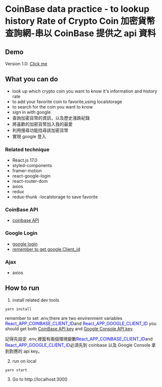 # CoinBase data practice - to lookup history Rate of Crypto Coin 加密貨幣查詢網-串以 CoinBase 提供之 api 資料

## Demo

Version 1.0: [Click me](https://app.netlify.com/sites/eloquent-pasteur-bf2205/overview)

## What you can do

- look up which crypto coin you want to know it's information and history rate
- to add your favorite coin to favorite,using localstorage
- to search for the coin you want to know
- sign in with google
- 查詢加密貨幣的資訊，以及歷史漲跌紀錄
- 將喜歡的加密貨幣加入我的最愛
- 利用搜尋功能找尋該加密貨幣
- 實現 google 登入

### Related technique

- React.js 17.0
- styled-components
- framer-motion
- react-google-login
- react-router-dom
- axios
- redux
- redux-thunk
  -localstorage to save favorite

### CoinBase API

- [coinbase API](https://docs.pro.coinbase.com/)

### Google Login

- [google login](https://www.npmjs.com/package/react-google-login)
- [remember to get google Client_id ](https://console.cloud.google.com/apis/)

### Ajax

- axios

## How to run

1. install related dev tools

```
yarn install
```

remember to set .env,there are two envirenment variables <font color='blue'>React_APP_COINBASE_CLIENT_ID</font>and <font color='blue'>React_APP_GOOGLE_CLIENT_ID</font>
you should get both [CoinBase API key](https://docs.pro.coinbase.com/) and [Google Console API key](https://console.cloud.google.com/apis/).

記得先設定 .env,裡面有兩個環境變數<font color='blue'>React_APP_COINBASE_CLIENT_ID</font>and <font color='blue'>React_APP_GOOGLE_CLIENT_ID</font>必須先到 coinbase 以及 Google Console 拿到對應的 api key。

2. run on local

```
yarn start
```

3. Go to http://localhost:3000
